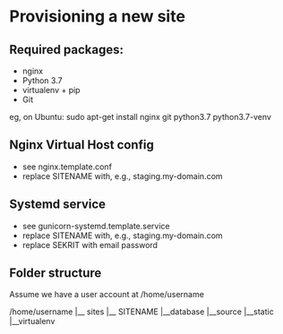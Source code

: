 Provisioning a new site
=======================

## Required packages:

* nginx
* Python 3.7
* virtualenv + pip
* Git

eg, on Ubuntu:
sudo apt-get install nginx git python3.7 python3.7-venv

## Nginx Virtual Host config

* see nginx.template.conf
* replace SITENAME with, e.g., staging.my-domain.com

## Systemd service

* see gunicorn-systemd.template.service
* replace SITENAME with, e.g., staging.my-domain.com
* replace SEKRIT with email password

## Folder structure
Assume we have a user account at /home/username

/home/username
|__ sites
    |__ SITENAME
        |__database
	|__source
	|__static
	|__virtualenv

